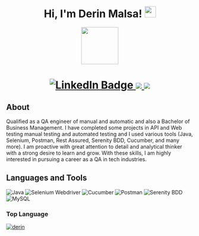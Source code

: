 <h1 align="center">
Hi, I'm Derin Malsa!
<img src="https://media.giphy.com/media/hvRJCLFzcasrR4ia7z/giphy.gif" width="30">
	</a>
</h1>
<div id="header" align="center">
  <img src="https://media.giphy.com/media/M9gbBd9nbDrOTu1Mqx/giphy.gif" width="100"/>
</div>
<h1 align="center">
 <div id="badges">
  <a href="https://www.linkedin.com/in/derin-malsa">
    <img src="https://img.shields.io/badge/LinkedIn-blue?style=for-the-badge&logo=linkedin&logoColor=white" alt="LinkedIn Badge"/>
  </a>
   <a href="https://www.instagram.com/d_malsa">
    <img src="https://img.shields.io/badge/Instagram-chocolate?logo=Instagram&logoColor=white&style=for-the-badge"/>
	   </a>
	  <img src="https://img.shields.io/badge/gmail-cream?logo=Gmail&logoColor=white&style=for-the-badge"/>   
  </a>
  </div>

 ## About 
Qualified as a QA engineer of manual and automatic and also a Bachelor of Business Management. I have completed
some projects in API and Web testing manual testing and automated testing and I used various tools (Java, Selenium,
Postman, Rest Assured, Serenity BDD, Cucumber, and many more). I am proactive with great attention to detail and
analytical thinker with a strong desire to learn and grow. With these skills, I am highly interested in pursuing a career
as a QA in tech industries.
	
## Languages and Tools

![Java](https://img.shields.io/badge/JAVA-blue?style=for-the-badge&logo=java&logoColor=white%22%20alt=%22java%20badge%22)
![Selenium Webdriver](https://img.shields.io/badge/selenium-blue?logo=selenium&logoColor=white&style=for-the-badge)
![Cucumber](https://img.shields.io/badge/cucumber-blue?logo=cucumber&logoColor=white&style=for-the-badge)
![Postman](https://img.shields.io/badge/postman-blue?logo=postman&logoColor=white&style=for-the-badge)
![Serenity BDD](https://img.shields.io/badge/SerenityBDD-blue?logo=SerenityBDD&logoColor=white&style=for-the-badge)
![MySQL](https://img.shields.io/badge/mysql-blue?logo=mysql&logoColor=white&style=for-the-badge)

### Top Language
<p align="left">
	<a href="https://github.com/derin2024">
	<img src="https://github-readme-stats.vercel.app/api/top-langs/?username=derin2024&langs_count=8&layout=compact" alt="derin">
	</a>
	<br/>
<br/>
</p>
<br/>

<table style="border: none">

</table>
